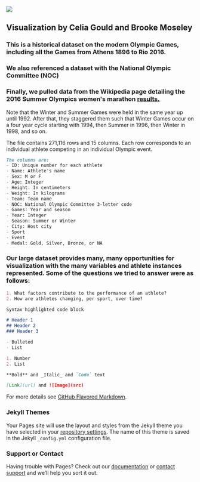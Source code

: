 <html>
  <img src ="https://upload.wikimedia.org/wikipedia/commons/thumb/5/5c/Olympic_rings_without_rims.svg/1200px-Olympic_rings_without_rims.svg.png">
</html>

## Visualization by Celia Gould and Brooke Moseley 

### This is a historical dataset on the modern Olympic Games, including all the Games from Athens 1896 to Rio 2016.
### We also referenced a dataset with the National Olympic Committee (NOC) 
### Finally, we pulled data from the Wikipedia page detailing the 2016 Summer Olympics women's marathon [results.](https://en.wikipedia.org/wiki/Athletics_at_the_2016_Summer_Olympics_–_Women%27s_marathon)  

Note that the Winter and Summer Games were held in the same year up until 1992. After that, they staggered them such that Winter Games occur on a four year cycle starting with 1994, then Summer in 1996, then Winter in 1998, and so on.


The file contains 271,116 rows and 15 columns. Each row corresponds to an individual athlete competing in an individual Olympic event. 
```markdown
The columns are:
- ID: Unique number for each athlete
- Name: Athlete's name
- Sex: M or F
- Age: Integer
- Height: In centimeters
- Weight: In kilograms
- Team: Team name
- NOC: National Olympic Committee 3-letter code
- Games: Year and season
- Year: Integer
- Season: Summer or Winter
- City: Host city
- Sport
- Event
- Medal: Gold, Silver, Bronze, or NA
```

### Our large dataset provides many, many opportunities for visualization with the many variables and athlete instances represented. Some of the questions we tried to answer were as follows:
```markdown
1. What factors contribute to the performance of an athlete?
2. How are athletes changing, per sport, over time?
```

```markdown
Syntax highlighted code block

# Header 1
## Header 2
### Header 3

- Bulleted
- List

1. Number
2. List

**Bold** and _Italic_ and `Code` text

[Link](url) and ![Image](src)
```

For more details see [GitHub Flavored Markdown](https://guides.github.com/features/mastering-markdown/).

### Jekyll Themes

Your Pages site will use the layout and styles from the Jekyll theme you have selected in your [repository settings](https://github.com/goulce01/DataVisualizationProject/settings). The name of this theme is saved in the Jekyll `_config.yml` configuration file.

### Support or Contact

Having trouble with Pages? Check out our [documentation](https://help.github.com/categories/github-pages-basics/) or [contact support](https://github.com/contact) and we’ll help you sort it out.
